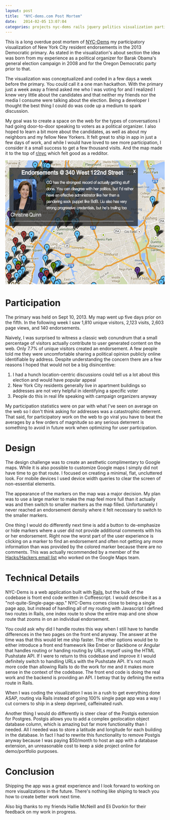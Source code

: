 ```yaml
---
layout: post
title:  "NYC-dems.com Post Mortem"
date:   2014-02-05 13:07:04
categories: projects nyc-dems rails jquery politics visualization participatory-visualization
---
```


This is a long overdue post mortem of [NYC-Dems](http://nyc-dems.com) my participatory visualization of New York City resident endorsements in the 2013 Democratic primary. As stated in the visualization's about section the idea was born from my experience as a political organizer for Barak Obama's general election campaign in 2008 and for the Oregon Democratic party prior to that.

The visualization was conceptualized and coded in a few days a week before the primary. You could call it a one man hackathon. With the primary just a week away a friend asked me who I was voting for and I realized I knew very little about the candidates and that neither my friends nor the media I consume were talking about the election. Being a developer I thought the best thing I could do was code up a medium to spark discussion.

My goal was to create a space on the web for the types of conversations I had going door-to-door speaking to voters as a political organizer. I also hoped to learn a bit more about the candidates, as well as about my neighbors and my fellow New Yorkers. It felt great to ship in app in just a few days of work, and while I would have loved to see more participation, I consider it a small success to get a few thousand visits. And the map made it to the top of [r/nyc](http://reddit.com/r/nyc) which felt good as a redditor.

<div class="center-img-container">
  <img class="center" width="558" height="390" src="/assets/dems-screen.png" alt="NYC-Dems screenshot">
</div>

# Participation

The primary was held on Sept 10, 2013. My map went up five days prior on the fifth. In the following week I saw 1,810 unique visitors, 2,123 visits, 2,603 page views, and 140 endorsements.

Naively, I was surprised to witness a classic web conundrum that a small percentage of visitors actually contribute to user generated content on the web. Only 7.7% of unique visitors created an endorsement. A few people told me they were uncomfortable sharing a political opinion publicly online identifiable by address. Despite understanding the concern there are a few reasons I hoped that would not be a big disincentive:

1. I had a hunch location-centric discussions could tell us a lot about this election and would have popular appeal
2. New York City residents generally live in apartment buildings so addresses are not very helpful in identifying a specific voter
3. People do this in real life speaking with campaign organizers anyway

My participation statistics were on par with what I've seen on average on the web so I don't think asking for addresses was a catastrophic deterrent. That said, for participatory work on the web to go viral you have to beat the averages by a few orders of magnitude so any serious deterrent is something to avoid in future work when optimizing for user participation.

# Design

The design challenge was to create an aesthetic complimentary to Google
maps. While it is also possible to customize Google maps I simply did
not have time to go that route. I focused on creating a minimal, flat,
uncluttered look. For mobile devices I used device width queries to clear the
screen of non-essential elements.

The appearance of the markers on the map was a major decision. My plan
was to use a large marker to make the map feel more full than it
actually was and then switch to smaller markers as the map filled.
Unfortunately I never reached an endorsement density where it felt
necessary to switch to the smaller markers.

One thing I would do differently next time is add a button to
de-emphasize or hide markers where a user did not provide additional
comments with his or her endorsement. Right now the worst part of the
user experience is clicking on a marker to find an endorsement and often
not getting any more information than was provided by the colored marker because
there are no comments. This was actually recommended by a member of the
[Hacks/Hackers email list](http://www.meetup.com/hacks-hackers-nyc/?trax_also_in_algorithm2=original&traxDebug_also_in_algorithm2_picked=original) who worked on the Google Maps team.

# Technical Details

NYC-Dems is a web application built with [Rails](http://github.com/rails/rails), but the bulk of the codebase is front end code written in Coffeescript. I would describe it as a "not-quite-Single-page-app." NYC-Dems comes close to being a single page app, but instead of handling all of my routing with Javascript I defined two routes in Rails, one index route to show the entire map and one show route that zooms in on an individual endorsement.

You could ask why did I handle routes this way when I still have to handle differences in the two pages on the front end anyway. The answer at the time was that this would let me ship faster. The other options would be to either introduce a front end framework like Ember or Backbone or Angular that handles routing or handing routing by URLs myself using the HTML Pushstate API. If I were to return to this codebase and improve it I would definitely switch to handling URLs with the Pushstate API. It's not much more code than allowing Rails to do the work for me and it makes more sense in the context of the codebase. The front end code is doing the real work and the backend is providing an API. I betray that by defining the extra route in Rails.

When I was coding the visualization I was in a rush to get everything done ASAP, routing via Rails instead of going 100% single page app was a way I cut corners to ship in a sleep deprived, caffeinated rush.

Another thing I would do differently is steer clear of the Postgis extension
for Postgres. Postgis allows you to add a complex geolocation object
database column, which is amazing but far more functionality than I
needed. All I needed was to store a latitude and longitude for each
building in the database. In fact I had to rewrite this functionality to remove Postgis anyway because I was paying $50/month to host an app with
a database extension, an unreasonable cost to keep a side
project online for demo/portfolio purposes.

# Conclusion

Shipping the app was a great experience and I look forward to working on
more visualizations in the future. There's nothing like shiping to teach
you how to create better work next time.

Also big thanks to my friends Hallie McNeill and Eli Dvorkin for their feedback on my work in
progress.
